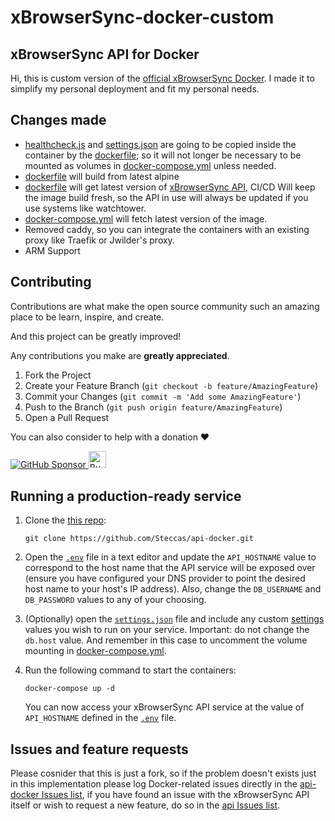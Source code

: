 # xBrowserSync-docker-custom
## xBrowserSync API for Docker

Hi, this is custom version of the [official xBrowserSync Docker](https://github.com/xbrowsersync/api-docker).
I made it to simplify my personal deployment and fit my personal needs.

## Changes made
- [healthcheck.js](healthcheck.js) and [settings.json](settings.json) are going to be copied inside the container by the [dockerfile](dockerfile); so it will not longer be necessary to be mounted as volumes in [docker-compose.yml](docker-compose.yml) unless needed.
- [dockerfile](dockerfile) will build from latest alpine
- [dockerfile](dockerfile) will get latest version of [xBrowserSync API](https://github.com/xbrowsersync/api), CI/CD Will keep the image build fresh, so the API in use will always be updated if you use systems like watchtower.
- [docker-compose.yml](docker-compose.yml) will fetch latest version of the image.
- Removed caddy, so you can integrate the containers with an existing proxy like Traefik or Jwilder's proxy.
- ARM Support

<!-- CONTRIBUTING -->
## Contributing

Contributions are what make the open source community such an amazing place to be learn, inspire, and create.

And this project can be greatly improved!

Any contributions you make are **greatly appreciated**.

1. Fork the Project
2. Create your Feature Branch (`git checkout -b feature/AmazingFeature`)
3. Commit your Changes (`git commit -m 'Add some AmazingFeature'`)
4. Push to the Branch (`git push origin feature/AmazingFeature`)
5. Open a Pull Request

You can also consider to help with a donation ❤️
<br>

<a href="https://github.com/sponsors/Steccas" target="_blank">
    <img src="https://img.shields.io/badge/sponsor-%23F5F5F5.svg?&style=for-the-badge&logo=github&logoColor=pink" alt="GitHub Sponsor">
</a>
<a href="https://www.buymeacoffee.com/steccas" target="_blank">
    <img src="https://cdn.buymeacoffee.com/buttons/lato-yellow.png" alt="Buy Me A Coffee" height="27.8">
</a>

## Running a production-ready service

  1. Clone the [this repo](https://github.com/Steccas/api-docker):

      ```
      git clone https://github.com/Steccas/api-docker.git
      ```
  
  2. Open the [`.env`](.env) file in a text editor and update the `API_HOSTNAME` value to correspond to the host name that the API service will be exposed over (ensure you have configured your DNS provider to point the desired host name to your host's IP address). Also, change the `DB_USERNAME` and `DB_PASSWORD` values to any of your choosing.

  3. (Optionally) open the [`settings.json`](settings.json) file and include any custom [settings](https://github.com/xbrowsersync/api#3-modify-configuration-settings) values you wish to run on your service. Important: do not change the `db.host` value. And remember in this case to uncomment the volume mounting in [docker-compose.yml](docker-compose.yml).
  
  4. Run the following command to start the containers:

      ```
      docker-compose up -d
      ```

      You can now access your xBrowserSync API service at the value of `API_HOSTNAME` defined in the [`.env`](.env) file.

## Issues and feature requests
Please cosnider that this is just a fork, so if the problem doesn't exists just in this implementation please log Docker-related issues directly in the [api-docker Issues list](https://github.com/xbrowsersync/api-docker/issues), if you have found an issue with the xBrowserSync API itself or wish to request a new feature, do so in the [api Issues list](https://github.com/xbrowsersync/api/issues/).
